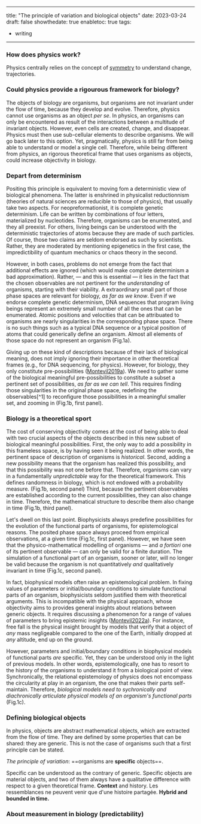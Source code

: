 
---
title: "The principle of variation and biological objects"
date: 2023-03-24
draft: false
showthedate: true
enabletoc: true
tags:
- writing
---


### How does physics work? 

Physics centrally relies on the concept of [symmetry](concept/symmetry.md) to understand change, trajectories.

### Could physics provide a rigourous framework for biology? 

The objects of biology are organisms, but organisms are not invariant under the flow of time, because they develop and evolve. Therefore, physics cannot use organisms as an object *per se*. In physics, an organisms can only be encountered as result of the interactions between a multitude of invariant objects. However, even cells are created, change, and disappear. Physics must then use sub-cellular elements to describe organisms. We will go back later to this option. Yet, pragmatically, physics is still far from being able to understand or model a single cell. Therefore, while being different from physics, an rigorous theoretical frame that uses organisms as objects, could increase objectivity in biology. 

### Depart from determinism 

Positing this principle is equivalent to moving fom a deterministic view of biological phenomena. The latter is enshrined in physicalist reductionnism (theories of natural sciences are reducible to those of physics), that usually take two aspects. For neopreformationist, it is complete genetic determinism. Life can be written by combinations of four letters, materialized by nucleotides. Therefore, organisms can be enumerated, and they all preexist. For others, living beings can be understood with the deterministic trajectories of atoms because they are made of such particles. Of course, those two claims are seldom endorsed as such by scientists. Rather, they are moderated by mentioning epigenetics in the first case, the impredictibility of quantum mechanics or chaos theory in the second. 

However, in both cases, problems do not emerge from the fact that additional effects are ignored (which would make complete determinism a bad approximation). Rather, — and this is essential — it lies in the fact that the chosen observables are not pertinent for the *understanding* of organisms, starting with their viability. A extraordinary small part of those phase spaces are relevant for biology, *as far as we know*. Even if we endorse complete genetic determinism, DNA sequences that program living beings represent an extremely small number of all the ones that can be enumerated. Atomic positions and velocities that can be attribuated to organisms are nearly singularities in the corresponding phase space. There is no such things such as a typical DNA sequence or a typical position of atoms that could generically define an organism. Almost all elements of those space do not represent an organism (Fig.1a). 

Giving up on these kind of descriptions because of their lack of biological meaning, does not imply ignoring their importance in other theoretical frames (e.g., for DNA sequencing, for physics). However, for biology, they only constitute pre-possibilities ([Montevil2019a](reference/Montevil2019a.md)). We need to gather some of the biological meaningful pre-possibilities to constitute a subset a pertinent set of possibilities, *as far as we can tell*. This requires finding those singularities in the original phase space, redefining the observables[^1] to reconfigure those possibilities in a meaningful smaller set, and zooming in (Fig.1b, first panel). 

### Biology is a theoretical sport

The cost of conserving objectivity comes at the cost of being able to deal with two crucial aspects of the objects described in this new subset of biological meaningful possibilities. First, the only way to add a possibility in this frameless space, is by having seen it being realized. In other words, the pertinent space of description of organisms is *historical*. Second, adding a new possibility means that the organism has realized this possibility, and that this possibility was not one before that. Therefore, organisms can vary in a fundamentally *unpredictable* way for the theoretical framework. This defines randomness in biology, which is not endowed with a probability measure. (Fig.1b, second panel) Third, because the pertinent observables are established according to the current possibilities, they can also change in time. Therefore, the mathematical structure to describe them also change in time (Fig.1b, third panel). 

Let's dwell on this last point. Biophysicists always predefine possibilities for the evolution of the functional parts of organisms, for epistemological reasons. The posited phase space always proceed from empirical observations, at a given time (Fig.1c, first panel). However, we have seen that the physico-mathematical modelling of organisms — and *a fortiori* one of its pertinent observable — can only be valid for a finite duration. The simulation of a functional part of an organism, sooner or later, will no longer be valid because the organism is not quantitatively *and* qualitatively invariant in time (Fig.1c, second panel).

In fact, biophysical models often raise an epistemological problem. In fixing values of parameters or initial/boundary conditions to simulate functional parts of an organism, biophysicists seldom justified them with theoretical arguments. This is incompatible with the physical approach, whose objectivity aims to provides general insights about relations between generic objects. It requires discussing a phenomenon for a range of values of parameters to bring epistemic insights ([Montevil2022a](reference/Montevil2022a.md)). For instance, free fall is the physical insight brought by models that verify that a object of *any* mass negligeable compared to the one of the Earth, initially dropped at *any* altitude, end up on the ground.

However, parameters and initial/boundary conditions in biophysical models of functional parts *are* specific. Yet, they can be understood only in the light of previous models. In other words, epistemologically, one has to resort to the history of the organisms to understand it from a biological point of view. Synchronically, the relational epistemology of physics does not encompass the circularity at play in an organism, the one that makes their parts self-maintain. Therefore, *biological models need to sychronically and diachronically articulate physical models of an organism's functional parts* (Fig.1c). 

### Defining biological objects

In physics, objects are abstract mathematical objects, which are extracted from the flow of time. They are defined by some properties that can be shared: they are generic. This is not the case of organisms such that a first principle can be stated. 

*The principle of variation*: ==organisms are **specific** objects==.

Specific can be understood as the contrary of generic. Specific objects are material objects, and two of them always have a qualitative difference with respect to a given theoretical frame. 
**Context** and history. 
Les ressemblances ne peuvent venir que d'une histoire partagée. 
**Hybrid and bounded in time.**

### About measurement in biology (predictability)
